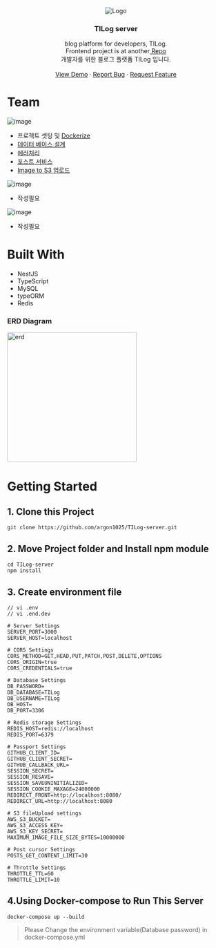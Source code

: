 
<div align="center">
    <img src="https://user-images.githubusercontent.com/55491354/146318970-b962dcc7-ed78-41e2-9d4e-d453fa4af043.png" alt="Logo">

  <h3 align="center">TILog server</h3>

  <p align="center">
    blog platform for developers, TILog.<br />
    Frontend project is at another<a href="https://github.com/argon1025/Tilog-client"> Repo</a> <br />
    개발자를 위한 블로그 플랫폼 TILog 입니다.
    <br />
    <br />
    <a href="https://github.com/argon1025/TILog-server">View Demo</a>
    ·
    <a href="https://github.com/argon1025/TILog-server/issues">Report Bug</a>
    ·
    <a href="https://github.com/argon1025/TILog-server/issues">Request Feature</a>
  </p>
</div>

# Team
![image](https://user-images.githubusercontent.com/55491354/146319436-555170dd-5e59-4484-a049-6e80dc8f2713.png)
- 프로젝트 셋팅 및 [Dockerize](https://github.com/argon1025/TILog-server/blob/main/docker-compose.yml)
- [데이터 베이스 설계](https://github.com/argon1025/TILog-server/blob/main/docker/mysql/mysql-init-files/init.sql)
- [에러처리](https://github.com/argon1025/TILog-server/tree/main/src/src/ExceptionFilters)
- [포스트 서비스](https://github.com/argon1025/TILog-server/tree/main/src/src/posts)
- [Image to S3 업로드](https://github.com/argon1025/TILog-server/blob/main/src/src/file-uploads/file-uploads.service.ts)

![image](https://user-images.githubusercontent.com/55491354/146319449-2636ea9e-4166-454d-8d71-60f8d90b9895.png)
- 작성필요

![image](https://user-images.githubusercontent.com/55491354/146319456-6dd8503d-9167-484f-ae1c-56ce4feee377.png)
- 작성필요



# Built With
- NestJS
- TypeScript
- MySQL
- typeORM
- Redis


### ERD Diagram
<img src="https://user-images.githubusercontent.com/55491354/129714087-95a8cb3d-cb80-4a5e-92dc-ac60219d84c3.png" alt="erd" width="300">

# Getting Started

## 1. Clone this Project
```
git clone https://github.com/argon1025/TILog-server.git
```

## 2. Move Project folder and Install npm module
```
cd TILog-server
npm install
```

## 3. Create environment file
```
// vi .env
// vi .end.dev

# Server Settings
SERVER_PORT=3000
SERVER_HOST=localhost

# CORS Settings
CORS_METHOD=GET,HEAD,PUT,PATCH,POST,DELETE,OPTIONS
CORS_ORIGIN=true
CORS_CREDENTIALS=true

# Database Settings
DB_PASSWORD=
DB_DATABASE=TILog
DB_USERNAME=TILog
DB_HOST=
DB_PORT=3306

# Redis storage Settings
REDIS_HOST=redis://localhost
REDIS_PORT=6379

# Passport Settings
GITHUB_CLIENT_ID=
GITHUB_CLIENT_SECRET=
GITHUB_CALLBACK_URL=
SESSION_SECRET=
SESSION_RESAVE=
SESSION_SAVEUNINITIALIZED=
SESSION_COOKIE_MAXAGE=24000000
REDIRECT_FRONT=http://localhost:8080/
REDIRECT_URL=http://localhost:8080

# S3 fileUpload settings
AWS_S3_BUCKET=
AWS_S3_ACCESS_KEY=
AWS_S3_KEY_SECRET=
MAXIMUM_IMAGE_FILE_SIZE_BYTES=10000000

# Post cursor Settings
POSTS_GET_CONTENT_LIMIT=30

# Throttle Settings
THROTTLE_TTL=60
THROTTLE_LIMIT=10
```

## 4.Using Docker-compose to Run This Server
```
docker-compose up --build
```
> Please Change the environment variable(Database password) in docker-compose.yml
